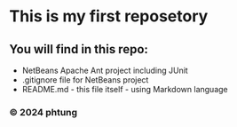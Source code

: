 # This is my first reposetory

## You will find in this repo:

* NetBeans Apache Ant project including JUnit
* .gitignore file for NetBeans project
* README.md - this file itself - using Markdown language


### © 2024 phtung 